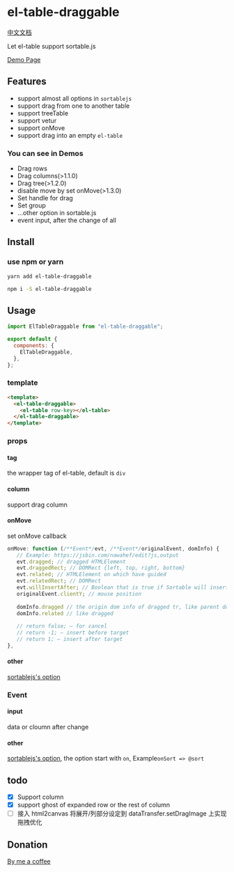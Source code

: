 # el-table-draggable

[中文文档](./README-ZH.md)

Let el-table support sortable.js

[Demo Page](https://www.mizuka.top/el-table-draggable/)

## Features

- support almost all options in `sortablejs`
- support drag from one to another table
- support treeTable
- support vetur
- support onMove
- support drag into an empty `el-table`

### You can see in Demos

- Drag rows
- Drag columns(>1.1.0)
- Drag tree(>1.2.0)
- disable move by set onMove(>1.3.0)
- Set handle for drag
- Set group
- ...other option in sortable.js
- event input, after the change of all

## Install

### use npm or yarn

```bash
yarn add el-table-draggable

npm i -S el-table-draggable
```

## Usage

```js
import ElTableDraggable from "el-table-draggable";

export default {
  components: {
    ElTableDraggable,
  },
};
```

### template

```html
<template>
  <el-table-draggable>
    <el-table row-key></el-table>
  </el-table-draggable>
</template>
```

### props

#### tag

the wrapper tag of el-table, default is `div`

#### column

support drag column

#### onMove

set onMove callback
```javascript
onMove: function (/**Event*/evt, /**Event*/originalEvent, domInfo) {
   // Example: https://jsbin.com/nawahef/edit?js,output
   evt.dragged; // dragged HTMLElement
   evt.draggedRect; // DOMRect {left, top, right, bottom}
   evt.related; // HTMLElement on which have guided
   evt.relatedRect; // DOMRect
   evt.willInsertAfter; // Boolean that is true if Sortable will insert drag element after target by default
   originalEvent.clientY; // mouse position
   
   domInfo.dragged // the origin dom info of dragged tr, like parent domInfo, level, data, and it's index
   domInfo.related // like dragged
   
   // return false; — for cancel
   // return -1; — insert before target
   // return 1; — insert after target
},
```

#### other

[sortablejs's option](https://github.com/SortableJS/Sortable#options)

### Event

#### input

data or cloumn after change

#### other

[sortablejs's option](https://github.com/SortableJS/Sortable#options), the option start with `on`, Example`onSort => @sort`

## todo

- [x] Support column
- [x] support ghost of expanded row or the rest of column
- [ ] 接入 html2canvas 将展开/列部分设定到 dataTransfer.setDragImage 上实现拖拽优化

## Donation

[By me a coffee](https://buymeacoffee.com/mizukawu)
